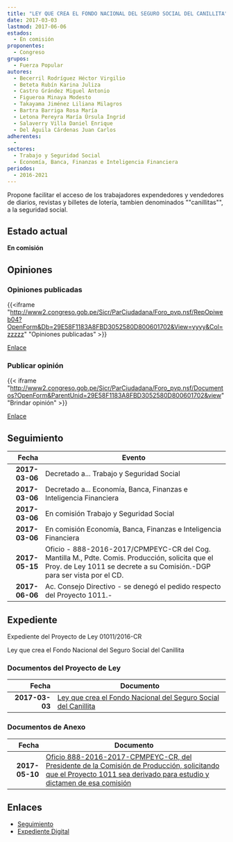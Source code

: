 ```yaml
---
title: "LEY QUE CREA EL FONDO NACIONAL DEL SEGURO SOCIAL DEL CANILLITA"
date: 2017-03-03
lastmod: 2017-06-06
estados: 
  - En comisión
proponentes: 
  - Congreso
grupos: 
  - Fuerza Popular
autores: 
  - Becerril Rodríguez Héctor Virgilio
  - Beteta Rubín Karina Juliza
  - Castro Grández Miguel Antonio
  - Figueroa Minaya Modesto
  - Takayama Jiménez Liliana Milagros
  - Bartra Barriga Rosa María
  - Letona Pereyra María Úrsula Ingrid
  - Salaverry Villa Daniel Enrique
  - Del Águila Cárdenas Juan Carlos
adherentes: 
  - 
sectores: 
  - Trabajo y Seguridad Social
  - Economía, Banca, Finanzas e Inteligencia Financiera
periodos: 
  - 2016-2021
---
```


Propone facilitar el acceso de los trabajadores expendedores y vendedores de diarios, revistas y billetes de lotería, tambien denominados ""canillitas"", a la seguridad social.


## Estado actual

**En comisión**

## Opiniones

### Opiniones publicadas

{{<iframe "http://www2.congreso.gob.pe/Sicr/ParCiudadana/Foro_pvp.nsf/RepOpiweb04?OpenForm&Db=29E58F1183A8FBD3052580D800601702&View=yyyy&Col=zzzzz" "Opiniones publicadas" >}}

[Enlace](http://www2.congreso.gob.pe/Sicr/ParCiudadana/Foro_pvp.nsf/RepOpiweb04?OpenForm&Db=29E58F1183A8FBD3052580D800601702&View=yyyy&Col=zzzzz)
### Publicar opinión

{{< iframe "http://www2.congreso.gob.pe/Sicr/ParCiudadana/Foro_pvp.nsf/Documentos?OpenForm&ParentUnid=29E58F1183A8FBD3052580D800601702&view" "Brindar opinión" >}}

[Enlace](http://www2.congreso.gob.pe/Sicr/ParCiudadana/Foro_pvp.nsf/Documentos?OpenForm&ParentUnid=29E58F1183A8FBD3052580D800601702&view)

## Seguimiento

| Fecha | Evento |
|------:|--------|
| **2017-03-06** | Decretado a... Trabajo y Seguridad Social|
| **2017-03-06** | Decretado a... Economía, Banca, Finanzas e Inteligencia Financiera|
| **2017-03-06** | En comisión Trabajo y Seguridad Social|
| **2017-03-06** | En comisión Economía, Banca, Finanzas e Inteligencia Financiera|
| **2017-05-15** | Oficio - 888-2016-2017/CPMPEYC-CR del Cog. Mantilla M., Pdte. Comis. Producción, solicita que el Proy. de Ley 1011 se decrete a su Comisión.-DGP para ser vista por el CD.|
| **2017-06-06** | Ac. Consejo Directivo - se denegó el pedido respecto del Proyecto 1011.-|


## Expediente

Expediente del Proyecto de Ley 01011/2016-CR

Ley que crea el Fondo Nacional del Seguro Social del Canillita


### Documentos del Proyecto de Ley

| Fecha | Documento |
|------:|--------|
| **2017-03-03** | [Ley que crea el Fondo Nacional del Seguro Social del Canillita](http://www.leyes.congreso.gob.pe/Documentos/2016_2021/Proyectos_de_Ley_y_de_Resoluciones_Legislativas/PL0101120170303.PDF) |

### Documentos de Anexo

| Fecha | Documento |
|------:|--------|
| **2017-05-10** | [Oficio 888-2016-2017-CPMPEYC-CR, del Presidente de la Comisión de Producción, solicitando que el Proyecto 1011 sea derivado para estudio y dictamen de esa comisión](http://www.leyes.congreso.gob.pe/Documentos/2016_2021/Oficios/Comisiones_Ordinarias/OFICIO-888-2016-2017-CPMPEYC-CR.pdf) |

## Enlaces 

- [Seguimiento](http://www2.congreso.gob.pe/Sicr/TraDocEstProc/CLProLey2016.nsf/f7fff46988ca05b1052578e100829cc7/abd85ff6f6a1f1b6052580d8007cb88b?OpenDocument)
- [Expediente Digital](http://www2.congreso.gob.pehttp://www2.congreso.gob.pe/Sicr/TraDocEstProc/CLProLey2016.nsf/f7fff46988ca05b1052578e100829cc7/abd85ff6f6a1f1b6052580d8007cb88b?OpenDocument&Click=05257FB7005EB655.eb71d0cf91d8294e05256cdf006b5706/$Body/0.1C6C)
